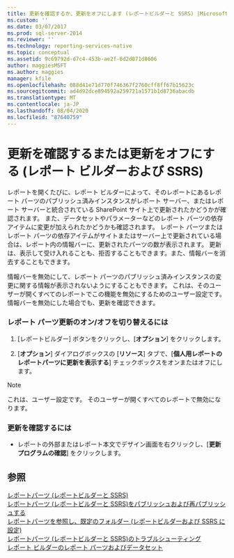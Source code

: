 ```yaml
---
title: 更新を確認するか、更新をオフにします (レポートビルダーと SSRS) |Microsoft Docs
ms.custom: ''
ms.date: 03/07/2017
ms.prod: sql-server-2014
ms.reviewer: ''
ms.technology: reporting-services-native
ms.topic: conceptual
ms.assetid: 9c69792d-d7c4-453b-ae2f-6d2d071d8606
author: maggiesMSFT
ms.author: maggies
manager: kfile
ms.openlocfilehash: 088d41e71d770f746367f2760cff8ff67b15623c
ms.sourcegitcommit: ad4d92dce894592a259721a1571b1d8736abacdb
ms.translationtype: MT
ms.contentlocale: ja-JP
ms.lasthandoff: 08/04/2020
ms.locfileid: "87640759"
---
```

# <a name="check-for-updates-or-turn-updates-off-report-builder-and-ssrs"></a>更新を確認するまたは更新をオフにする (レポート ビルダーおよび SSRS)
  レポートを開くたびに、レポート ビルダーによって、そのレポートにあるレポート パーツのパブリッシュ済みインスタンスがレポート サーバー、またはレポート サーバーと統合されている SharePoint サイト上で更新されたかどうかが確認されます。 また、データセットやパラメーターなどのレポート パーツの依存アイテムに変更が加えられたかどうかも確認されます。 レポート パーツまたはレポート パーツの依存アイテムがサイトまたはサーバー上で更新されている場合は、レポート内の情報バーに、更新されたパーツの数が表示されます。 更新は、表示して受け入れることも、拒否することもできます。また、情報バーを消去することもできます。  
  
 情報バーを無効にして、レポート パーツのパブリッシュ済みインスタンスの変更に関する情報が表示されないようにすることもできます。 これは、そのユーザーが開くすべてのレポートでこの機能を無効にするためのユーザー設定です。 情報バーを無効にした場合でも、更新を確認できます。  
  
### <a name="to-turn-on-and-off-report-part-updates"></a>レポート パーツ更新のオン/オフを切り替えるには  
  
1.  [レポートビルダー] ボタンをクリックし、[**オプション**] をクリックします。  
  
2.  [**オプション**] ダイアログボックスの [**リソース**] タブで、[**個人用レポートのレポートパーツに更新を表示する**] チェックボックスをオンまたはオフにします。  
  
> [!NOTE]  
>  これは、ユーザー設定です。 そのユーザーが開くすべてのレポートで無効になります。  
  
### <a name="to-check-for-updates"></a>更新を確認するには  
  
-   レポートの外部またはレポート本文でデザイン画面を右クリックし、[**更新プログラムの確認**] をクリックします。  
  
## <a name="see-also"></a>参照  
 [レポートパーツ &#40;レポートビルダーと SSRS&#41;](report-parts-report-builder-and-ssrs.md)   
 [レポートパーツ &#40;レポートビルダーと SSRS&#41;をパブリッシュおよび再パブリッシュする](report-design/publish-and-republish-report-parts-report-builder-and-ssrs.md)   
 [レポートパーツを参照し、既定のフォルダー &#40;レポートビルダーおよび SSRS に設定&#41;](report-design/browse-for-report-parts-and-set-a-default-folder-report-builder-and-ssrs.md)   
 [レポートパーツ &#40;レポートビルダーと SSRS&#41;のトラブルシューティング](../../2014/reporting-services/troubleshoot-report-parts-report-builder-and-ssrs.md)   
 [レポート ビルダーのレポート パーツおよびデータセット](report-data/report-parts-and-datasets-in-report-builder.md)  
  
  
